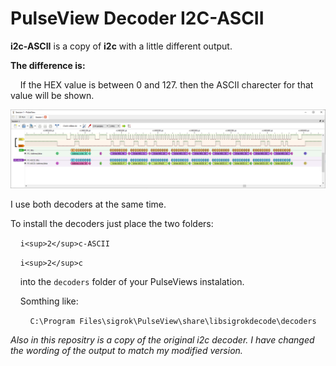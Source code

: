 # PulseView Decoder I2C-ASCII

**i2c-ASCII** is a copy of **i2c** with a little different output.

**The difference is:**

    If the HEX value is between 0 and 127. then the ASCII charecter for that value will be shown.

![I2C-ASCII](Images/I2C-ASCII.png)

I use both decoders at the same time.



To install the decoders just place the two folders:

    `i<sup>2</sup>c-ASCII`

    `i<sup>2</sup>c`

    into the `decoders` folder of your PulseViews instalation.

    Somthing like:

        `C:\Program Files\sigrok\PulseView\share\libsigrokdecode\decoders`



*Also in this repositry is a copy of the original i2c decoder. I have changed the wording of the output to match my modified version.*
